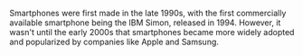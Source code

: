 Smartphones were first made in the late 1990s, with the first commercially available smartphone being the IBM Simon, released in 1994. However, it wasn't until the early 2000s that smartphones became more widely adopted and popularized by companies like Apple and Samsung.